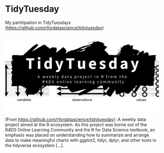 # TidyTuesday
My partitipation in TidyTuesdays (https://github.com/rfordatascience/tidytuesday)

<img src="https://github.com/rfordatascience/tidytuesday/raw/master/static/tt_logo.png">

(From https://github.com/rfordatascience/tidytuesday):
A weekly data project aimed at the R ecosystem. As this project was borne out of the R4DS Online Learning Community and the R for Data Science textbook, an emphasis was placed on understanding how to summarize and arrange data to make meaningful charts with ggplot2, tidyr, dplyr, and other tools in the tidyverse ecosystem [...]. 
